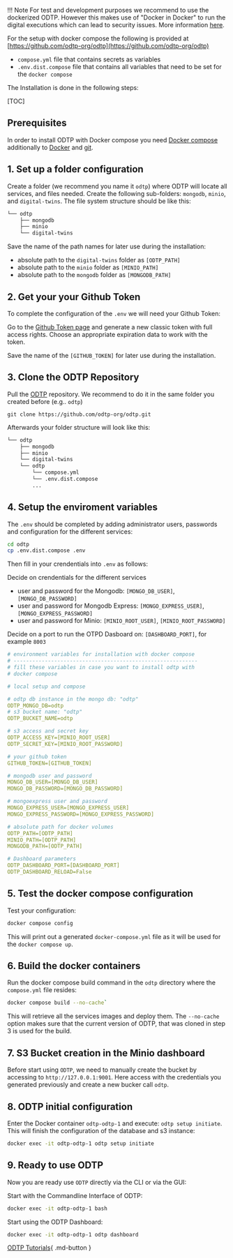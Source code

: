 !!! Note
    For test and development purposes we recommend to use the dockerized ODTP.
    However this makes use of "Docker in Docker" to run the digital executions which can lead to security issues. More information [here](https://jpetazzo.github.io/2015/09/03/do-not-use-docker-in-docker-for-ci/).

For the setup with docker compose the following is provided at [https://github.com/odtp-org/odtp](https://github.com/odtp-org/odtp)

- `compose.yml` file that contains secrets as variables
- `.env.dist.compose` file that contains all variables that need to be set for the `docker compose`

The Installation  is done in the following steps: 

[TOC]

## Prerequisites

In order to install ODTP with Docker compose you need [Docker compose](https://docs.docker.com/compose/install/) additionally to [Docker](https://www.docker.com/) and [git](https://git-scm.com/).

## 1. Set up a folder configuration 

Create a folder (we recommend you name it `odtp`) where ODTP will locate all services, and files needed.
Create the following sub-folders: `mongodb`, `minio`, and `digital-twins`.
The file system structure should be like this:

```bash
└── odtp
    ├── mongodb
    ├── minio
    └── digital-twins
```

Save the name of the path names for later use during the installation:

- absolute path to the `digital-twins` folder as `[ODTP_PATH]`
- absolute path to the `minio` folder as `[MINIO_PATH]`
- absolute path to the `mongodb` folder as `[MONGODB_PATH]`

## 2. Get your your Github Token

To complete the configuration of the `.env` we will need your Github Token: 

Go to the [Github Token page](https://github.com/settings/tokens) and generate a new classic token with full access rights.
Choose an appropriate expiration data to work with the token.

Save the name of the `[GITHUB_TOKEN]` for later use during the installation.

## 3. Clone the ODTP Repository

Pull the [ODTP](https://github.com/odtp-org/odtp/tree/main) repository.
We recommend to do it in the same folder you created before (e.g.. `odtp`)

```
git clone https://github.com/odtp-org/odtp.git
```

Afterwards your folder structure will look like this:

```bash
└── odtp
    ├── mongodb
    ├── minio
    └── digital-twins
    └── odtp
        └── compose.yml
        └── .env.dist.compose
        ...
```

## 4. Setup the enviroment variables

The `.env` should be completed by adding administrator users, passwords and configuration for the different services: 

```bash
cd odtp
cp .env.dist.compose .env
```

Then fill in your crendentials into `.env` as follows:

Decide on crendentials for the different services

- user and password for the Mongodb: `[MONGO_DB_USER]`, `[MONGO_DB_PASSWORD]` 
- user and password for Mongodb Express: `[MONGO_EXPRESS_USER]`, `[MONGO_EXPRESS_PASSWORD]` 
- user and password for Minio: `[MINIO_ROOT_USER]`, `[MINIO_ROOT_PASSWORD]` 

Decide on a port to run the OTPD Dasboard on: `[DASHBOARD_PORT]`, for example `8003`

```yaml
# environment variables for installation with docker compose
# -----------------------------------------------------------
# fill these variables in case you want to install odtp with
# docker compose

# local setup and compose

# odtp db instance in the mongo db: "odtp"
ODTP_MONGO_DB=odtp
# s3 bucket name: "odtp" 
ODTP_BUCKET_NAME=odtp

# s3 access and secret key
ODTP_ACCESS_KEY=[MINIO_ROOT_USER]      
ODTP_SECRET_KEY=[MINIO_ROOT_PASSWORD]

# your github token
GITHUB_TOKEN=[GITHUB_TOKEN]

# mongodb user and password
MONGO_DB_USER=[MONGO_DB_USER]
MONGO_DB_PASSWORD=[MONGO_DB_PASSWORD]

# mongoexpress user and password
MONGO_EXPRESS_USER=[MONGO_EXPRESS_USER]
MONGO_EXPRESS_PASSWORD=[MONGO_EXPRESS_PASSWORD]

# absolute path for docker volumes
ODTP_PATH=[ODTP_PATH]
MINIO_PATH=[ODTP_PATH]
MONGODB_PATH=[ODTP_PATH]

# Dashboard parameters
ODTP_DASHBOARD_PORT=[DASHBOARD_PORT]
ODTP_DASHBOARD_RELOAD=False 
```

## 5. Test the docker compose configuration

Test your configuration: 

```bash
docker compose config
```

This will print out a generated `docker-compose.yml` file as it will be 
used for the `docker compose up`. 

## 6. Build the docker containers

Run the docker compose build command in the `odtp` directory where the `compose.yml` file resides:

```bash
docker compose build --no-cache`  
```

This will retrieve all the services images and deploy them. The `--no-cache` option makes sure that the current version of ODTP, that was cloned in step 3 is used for the build. 

## 7. S3 Bucket creation in the Minio dashboard

Before start using `ODTP`, we need to manually create the bucket by accessing to `http://127.0.0.1:9001`. Here access with the credentials you generated previously and create a new bucker call `odtp`. 

## 8. ODTP initial configuration

Enter the Docker container `odtp-odtp-1` and execute: `odtp setup initiate`. This will finish the configuration of the database and s3 instance:

```bash
docker exec -it odtp-odtp-1 odtp setup initiate
```

## 9. Ready to use ODTP

Now you are ready use `ODTP` directly via the CLI or via the GUI:

Start with the Commandline Interface of ODTP: 

```bash
docker exec -it odtp-odtp-1 bash 
```

Start using the ODTP Dashboard: 

```bash
docker exec -it odtp-odtp-1 odtp dashboard 
```

[ODTP Tutorials](tutorials/index.md){ .md-button }

